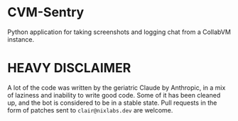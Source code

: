 # CVM-Sentry
Python application for taking screenshots and logging chat from a CollabVM instance.

# HEAVY DISCLAIMER
A lot of the code was written by the geriatric Claude by Anthropic, in a mix of laziness and inability to write good code. Some of it has been cleaned up, and the bot is considered to be in a stable state. Pull requests in the form of patches sent to `clair@nixlabs.dev` are welcome.